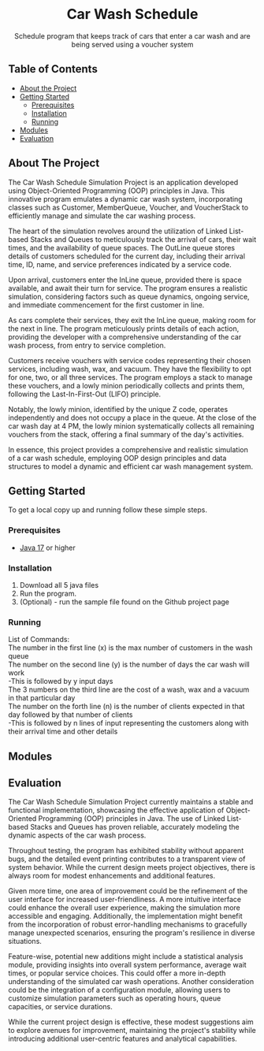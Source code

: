 <br />
<p align="center">
  <h1 align="center">Car Wash Schedule</h1>

  <p align="center">
    Schedule program that keeps track of cars that enter a car wash and are being served using a voucher system 
  </p>
</p>

## Table of Contents

* [About the Project](#about-the-project)
* [Getting Started](#getting-started)
  * [Prerequisites](#prerequisites)
  * [Installation](#installation)
  * [Running](#running)
* [Modules](#modules)
* [Evaluation](#evaluation)

## About The Project

The Car Wash Schedule Simulation Project is an application developed using Object-Oriented Programming (OOP) principles in Java. This innovative program emulates a dynamic car wash system, incorporating classes such as Customer, MemberQueue, Voucher, and VoucherStack to efficiently manage and simulate the car washing process.

The heart of the simulation revolves around the utilization of Linked List-based Stacks and Queues to meticulously track the arrival of cars, their wait times, and the availability of queue spaces. The OutLine queue stores details of customers scheduled for the current day, including their arrival time, ID, name, and service preferences indicated by a service code.

Upon arrival, customers enter the InLine queue, provided there is space available, and await their turn for service. The program ensures a realistic simulation, considering factors such as queue dynamics, ongoing service, and immediate commencement for the first customer in line.

As cars complete their services, they exit the InLine queue, making room for the next in line. The program meticulously prints details of each action, providing the developer with a comprehensive understanding of the car wash process, from entry to service completion.

Customers receive vouchers with service codes representing their chosen services, including wash, wax, and vacuum. They have the flexibility to opt for one, two, or all three services. The program employs a stack to manage these vouchers, and a lowly minion periodically collects and prints them, following the Last-In-First-Out (LIFO) principle.

Notably, the lowly minion, identified by the unique Z code, operates independently and does not occupy a place in the queue. At the close of the car wash day at 4 PM, the lowly minion systematically collects all remaining vouchers from the stack, offering a final summary of the day's activities.

In essence, this project provides a comprehensive and realistic simulation of a car wash schedule, employing OOP design principles and data structures to model a dynamic and efficient car wash management system.

## Getting Started

To get a local copy up and running follow these simple steps.

### Prerequisites

* [Java 17](https://www.oracle.com/java/technologies/javase/jdk17-archive-downloads.html) or higher

### Installation

1. Download all 5 java files
2. Run the program.
3. (Optional) - run the sample file found on the Github project page

### Running

List of Commands:     
The number in the first line (x) is the max number of customers in the wash queue       
The number on the second line (y) is the number of days the car wash will work      
      -This is followed by y input days        
The 3 numbers on the third line are the cost of a wash, wax and a vacuum in that particular day      
The number on the forth line (n) is the number of clients expected in that day followed by that number of clients        
      -This is followed by n lines of input representing the customers along with their arrival time and other details      

## Modules

## Evaluation

The Car Wash Schedule Simulation Project currently maintains a stable and functional implementation, showcasing the effective application of Object-Oriented Programming (OOP) principles in Java. The use of Linked List-based Stacks and Queues has proven reliable, accurately modeling the dynamic aspects of the car wash process.

Throughout testing, the program has exhibited stability without apparent bugs, and the detailed event printing contributes to a transparent view of system behavior. While the current design meets project objectives, there is always room for modest enhancements and additional features.

Given more time, one area of improvement could be the refinement of the user interface for increased user-friendliness. A more intuitive interface could enhance the overall user experience, making the simulation more accessible and engaging. Additionally, the implementation might benefit from the incorporation of robust error-handling mechanisms to gracefully manage unexpected scenarios, ensuring the program's resilience in diverse situations.

Feature-wise, potential new additions might include a statistical analysis module, providing insights into overall system performance, average wait times, or popular service choices. This could offer a more in-depth understanding of the simulated car wash operations. Another consideration could be the integration of a configuration module, allowing users to customize simulation parameters such as operating hours, queue capacities, or service durations.

While the current project design is effective, these modest suggestions aim to explore avenues for improvement, maintaining the project's stability while introducing additional user-centric features and analytical capabilities.



<!-- Below you can find some sections that you would normally put in a README, but we decided to leave out (either because it is not very relevant, or because it is covered by one of the added sections) -->

<!-- ## Usage -->
<!-- Use this space to show useful examples of how a project can be used. Additional screenshots, code examples and demos work well in this space. You may also link to more resources. -->

<!-- ## Roadmap -->
<!-- Use this space to show your plans for future additions -->

<!-- ## Contributing -->
<!-- You can use this section to indicate how people can contribute to the project -->

<!-- ## License -->
<!-- You can add here whether the project is distributed under any license -->


<!-- ## Contact -->
<!-- If you want to provide some contact details, this is the place to do it -->

<!-- ## Acknowledgements  -->

